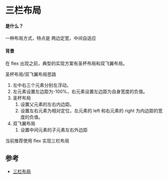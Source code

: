 # 三栏布局

#### 是什么？

一种布局方式，特点是 两边定宽，中间自适应

#### 背景

在 flex 出现之前，典型的实现方案有圣杯布局和双飞翼布局。

圣杯布局/双飞翼布局思路

1. 左中右三个元素分别左浮动。
2. 左元素设置左边距为-100%，右元素设置左边距为自身宽度的负值。
3. 圣杯布局
   1. 设置父元素的左右内边距。
   2. 设置左右元素为相对定位，左元素的 left 和右元素的 right 为内边距的宽度的负值。
4. 双飞翼布局
   1. 设置中间元素的子元素左右外边距

当前推荐使用 flex 实现三栏布局

## 参考

- [三栏布局](https://juejin.cn/post/6844904062224171021#heading-32)
